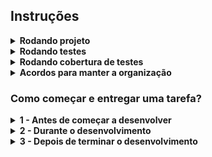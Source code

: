 <h2> Instruções </h2>

<details>
  <summary><strong> Rodando projeto </strong></summary>  
  <br/>
  
1. Clone o repositório com o comando:
  - `git clone git@github.com:InstitutoSerMelhor/ManagerCore.git`;
    - Entre na pasta do repositório:
      - `cd ManagerCore`     

2. Inicie a aplicação com o comando `docker-compose up --build -d`.
  - Caso queria parar os containers `docker-compose down`

3. Dentro do diretório raiz do projeto:
    - Instale as dependências `mvn install`.
    - E inicie a aplicação `mvn spring-boot:run`

3. Acesse a aplicação usando essa url `http://localhost:8080`.

</details>

<details>
  <summary><strong> Rodando testes </strong></summary>
  <br/>
  
  - Rodando testes(você deve estar na pasta raiz) - `mvn test`.

</details>

<details>
  <summary><strong> Rodando cobertura de testes </strong></summary>
  <br/>

- Rode na raiz do projeto `mvn clean verify`.
- Vá a pasta `/target/site` que foi gerada.
- Abra o arquivo `index.html` no navegador e já poderá ver a cobertura de testes.

</details>

<details>
  <summary><strong>Acordos para manter a organização</strong></summary>
  <br/>
  
  - Não faça pushes para na branch main, ou seja, sempre trabalhe em uma nova branch, ver seção _1 - Antes de começar a desenvolver_.
  - Siga os padrões de branch e commit, ver seção _1 - Antes de começar a desenvolver_.
  - Tá com dificulade? Peça ajuda!

</details>

<h3> Como começar e entregar uma tarefa? </h3>

<details>
  <summary>
    <strong>1 - Antes de começar a desenvolver</strong>
  </summary><br>

  1. Crie uma branch a partir da branch `main`

  - Verifique se você está na branch `main`
    - Exemplo: `git branch`
  - Se não estiver, mude para a branch `main`
    - Exemplo: `git checkout main`
    
  - Agora crie uma branch onde você vai submeter os `commits` do seu projeto
    - Você deve criar uma branch no seguinte formato: `tipo-de-modificação/titulo-da-modificação`
    - Exemplo: `git checkout -b feat/add-endpoint-delete-user`

  2. Adicione as mudanças ao _stage_ do Git e faça um `commit`

  - Verifique que as mudanças ainda não estão no _stage_
    - Exemplo: `git status`

  - Adicione o novo arquivo ao _stage_ do Git
      - Exemplo:
        - `git add .` (adicionando todas as mudanças - _que estavam em vermelho_ - ao stage do Git)
        - `git status` (deve aparecer listado todas as mudanças agora em verde)

  - Faça o `commit` inicial
      - Exemplo:
        - `git commit -m ''` (fazendo o primeiro commit)
        - `git status` (deve aparecer uma mensagem tipo _nothing to commit_ )

  3. Adicione a sua branch com o novo `commit` ao repositório remoto

  - Usando o exemplo anterior: `git push -u origin feat/add-endpoint-delete-userp`

  4. Crie um novo `Pull Request` _(PR)_

  - Vá até a página de _Pull Requests_ do [repositório no GitHub](https://github.com/InstitutoSerMelhor/ManagerCore/pulls)
  - Clique no botão verde _"New pull request"_
  - Clique na caixa de seleção _"Compare"_ e escolha a sua branch **com atenção**
  - Coloque um título para a sua _Pull Request_
    - Exemplo: _"Add endpoint para deletar um usuário"_
  - Clique no botão verde _"Create pull request"_
  - Adicione uma descrição para o _Pull Request_ e clique no botão verde _"Create pull request"_
  - Volte até a [página de _Pull Requests_ do repositório](https://github.com/InstitutoSerMelhor/ManagerCore/pulls) e confira que o seu _Pull Request_ está criado

</details>

<details>
  <summary>
    <strong>2 - Durante o desenvolvimento</strong>
  </summary><br>

  - Faça `commits` das alterações que você fizer no código regularmente.

  - Lembre-se de sempre após um (ou alguns) `commits` atualizar o repositório remoto.

  - Os comandos que você utilizará com mais frequência são:
    1. `git status` _(para verificar o que está em vermelho - fora do stage - e o que está em verde - no stage)_
    2. `git add` _(para adicionar arquivos ao stage do Git)_
    3. `git commit` _(para criar um commit com os arquivos que estão no stage do Git)_
    4. `git push -u nome-da-branch` _(para enviar o commit para o repositório remoto na primeira vez que fizer o `push` de uma nova branch)_
    5. `git push` _(para enviar o commit para o repositório remoto após o passo anterior)_

</details>

<details>
  <summary>
    <strong>3 - Depois de terminar o desenvolvimento</strong>
  </summary><br>

  Para sinalizar que o seu projeto está pronto para o _"Code Review"_, faça o seguinte:

  * Vá até a página **DO SEU** _Pull Request_, adicione a label de _"code-review"_ e marque seus colegas:

    * No menu à direita, clique no _link_ **"Labels"** e escolha a _label_ **code-review**;

    * No menu à direita, clique no _link_ **"Assignees"** e escolha **o seu usuário**;

    * No menu à direita, clique no _link_ **"Reviewers"** e digite o username de algum colaborador do projeto``, exemplo `abnerferreiradesousa`.

</details>
